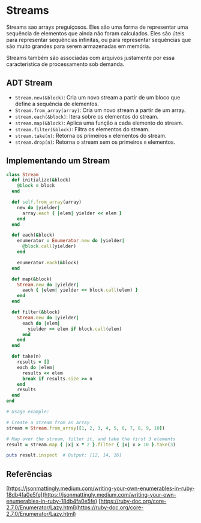 # Streams

Streams sao arrays preguiçosos. Eles são uma forma de representar uma sequência de elementos que ainda não foram
calculados. Eles são úteis para representar sequências infinitas, ou para representar sequências que são muito grandes
para serem armazenadas em memória.

Streams também são associadas com arquivos justamente por essa característica de processamento sob demanda.

## ADT Stream

- `Stream.new(&block)`: Cria um novo stream a partir de um bloco que define a sequência de elementos.
- `Stream.from_array(array)`: Cria um novo stream a partir de um array.
- `stream.each(&block)`: Itera sobre os elementos do stream.
- `stream.map(&block)`: Aplica uma função a cada elemento do stream.
- `stream.filter(&block)`: Filtra os elementos do stream.
- `stream.take(n)`: Retorna os primeiros `n` elementos do stream.
- `stream.drop(n)`: Retorna o stream sem os primeiros `n` elementos.

## Implementando um Stream

```ruby
class Stream
  def initialize(&block)
    @block = block
  end

  def self.from_array(array)
    new do |yielder|
      array.each { |elem| yielder << elem }
    end
  end

  def each(&block)
    enumerator = Enumerator.new do |yielder|
      @block.call(yielder)
    end

    enumerator.each(&block)
  end

  def map(&block)
    Stream.new do |yielder|
      each { |elem| yielder << block.call(elem) }
    end
  end

  def filter(&block)
    Stream.new do |yielder|
      each do |elem|
        yielder << elem if block.call(elem)
      end
    end
  end

  def take(n)
    results = []
    each do |elem|
      results << elem
      break if results.size >= n
    end
    results
  end
end

# Usage example:

# Create a stream from an array
stream = Stream.from_array([1, 2, 3, 4, 5, 6, 7, 8, 9, 10])

# Map over the stream, filter it, and take the first 3 elements
result = stream.map { |x| x * 2 }.filter { |x| x > 10 }.take(3)

puts result.inspect  # Output: [12, 14, 16]
```

## Referências

[https://jsonmattingly.medium.com/writing-your-own-enumerables-in-ruby-18db4fa0e5fe](https://jsonmattingly.medium.com/writing-your-own-enumerables-in-ruby-18db4fa0e5fe)
[https://ruby-doc.org/core-2.7.0/Enumerator/Lazy.html](https://ruby-doc.org/core-2.7.0/Enumerator/Lazy.html)
